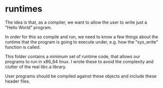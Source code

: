 # runtimes

The idea is that, as a compiler, we want to allow the user to write just a "Hello World" program.

In order for this so compile and run, we need to know a few things about the runtime 
that the program is going to execute under, e.g. how the "sys_write" function is called.

This folder contains a minimum set of runtime code, that allows our programs to run in 
x86_64 linux. I wrote these to avoid the complexity and clutter of the real libc.a library.

User programs should be compiled against these objects and include these header files.

